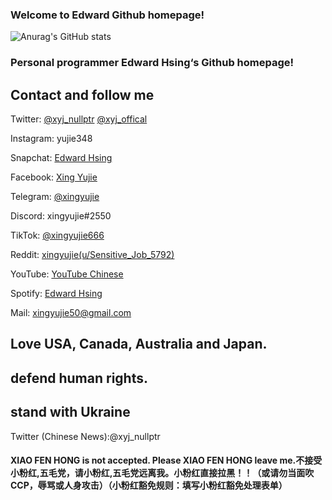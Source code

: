 ### Welcome to Edward Github homepage!
![Anurag's GitHub stats](https://github-readme-stats.vercel.app/api?username=xingyujie&show_icons=true&theme=radical)
### Personal programmer Edward Hsing‘s Github homepage!
## Contact and follow me
Twitter:
[@xyj_nullptr](https://twitter.com/xyj_nullptr?t=jT2-rH9MM8hvujhyEokTMw&s=09)
[@xyj_offical](https://twitter.com/xyj_offical?t=DkCinU_dYswiFrwUCma9Yw&s=09)

Instagram: yujie348 

Snapchat: [Edward Hsing](https://www.snapchat.com/add/xingyujie50?share_id=XQ8dG5mh_CI&locale=en-US) 

Facebook: [Xing Yujie](https://www.facebook.com/xingyujie50) 

Telegram: [@xingyujie](https://t.me/xingyujie)

Discord: xingyujie#2550 

TikTok: [@xingyujie666](tiktok.com/@xingyujie666) 

Reddit: [xingyujie(u/Sensitive_Job_5792)](https://www.reddit.com/u/Sensitive_Job_5792?utm_medium=android_app&utm_source=share) 

YouTube: [YouTube Chinese](https://youtube.com/channel/UCIPtEPclvYjDSgJCehyS48g) 

Spotify: [Edward Hsing](https://open.spotify.com/user/31t25zuf52aqdft4c3voija46hu4?si=gYflcD8DSnSfr5tjx0Ftkw&utm_source=copy-link) 

Mail: xingyujie50@gmail.com

## Love USA, Canada, Australia and Japan. 
## defend human rights.
## stand with Ukraine 

Twitter (Chinese News):@xyj_nullptr
#### XIAO FEN HONG is not accepted.  Please XIAO FEN HONG leave me.不接受小粉红,五毛党，请小粉红,五毛党远离我。小粉红直接拉黑！！（或请勿当面吹CCP，辱骂或人身攻击）（小粉红豁免规则：填写小粉红豁免处理表单）
